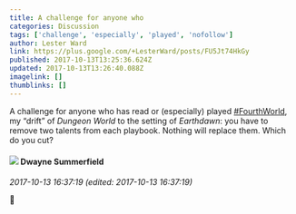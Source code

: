 ```yaml
---
title: A challenge for anyone who
categories: Discussion
tags: ['challenge', 'especially', 'played', 'nofollow']
author: Lester Ward
link: https://plus.google.com/+LesterWard/posts/FU5Jt74HkGy
published: 2017-10-13T13:25:36.624Z
updated: 2017-10-13T13:26:40.088Z
imagelink: []
thumblinks: []
---
```


A challenge for anyone who has read or (especially) played <a rel="nofollow" class="ot-hashtag" href="https://plus.google.com/s/%23FourthWorld/posts">#FourthWorld</a>, my “drift” of <i>Dungeon World</i> to the setting of <i>Earthdawn</i>: you have to remove two talents from each playbook. Nothing will replace them. Which do you cut?
<div id='comment z13hhxmiyte0z5jmq220zjajmzbuxrmtk'>
  <h4><img src='{{site.baseurl}}//images/avatars/107934179295445410537_photo.jpg'> Dwayne Summerfield</h4>
      <p><cite>2017-10-13 16:37:19 (edited: 2017-10-13 16:37:19)</cite></p>
        <p>📌</p>
</div>
        